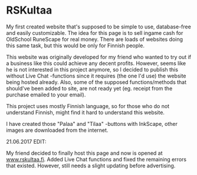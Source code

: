 # RSKultaa
My first created website that's supposed to be simple to use, database-free and easily customizable.
The idea for this page is to sell ingame cash for OldSchool RuneScape for real money. There are loads of websites doing this same task, but this would be only for Finnish people.

This website was originally developed for my friend who wanted to try out if a business like this could achieve any decent profits.
However, seems like he is not interested in this project anymore, so I decided to publish this without Live Chat -functions since it requires (the one I'd use) the website being hosted already.
Also, some of the supposed functions/methods that should've been added to site, are not ready yet (eg. receipt from the purchase emailed to your email).

This project uses mostly Finnish language, so for those who do not understand Finnish, might find it hard to understand this website.

I have created those "Palaa" and "Tilaa" -buttons with InkScape, other images are downloaded from the internet.

21.06.2017 EDIT:

My friend decided to finally host this page and now is opened at www.rskultaa.fi.
Added Live Chat functions and fixed the remaining errors that existed.
However, still needs a slight updating before advertising.
